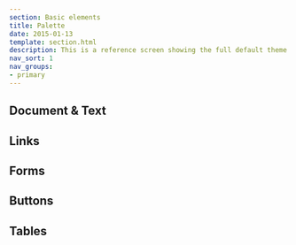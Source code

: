```yaml
---
section: Basic elements
title: Palette
date: 2015-01-13
template: section.html
description: This is a reference screen showing the full default theme elements available through the framework.
nav_sort: 1
nav_groups:
- primary
---
```

<link rel="stylesheet" href="/styles/palette.css" />

## Document & Text

<ul class="palette palette-document palette-text"></ul>

## Links

<ul class="palette palette-link"></ul>

## Forms

<ul class="palette palette-legend palette-label palette-input palette-output"></ul>

## Buttons

<ul class="palette palette-button"></ul>

## Tables

<ul class="palette palette-table"></ul>

<script type="text/html" id="swatch">
<li class="swatch {{classname}}">
<span class="example">
The quick brown fox jumps over the lazy dog.
</span>
<h4 class="name">{{description}}</h4>
<code class="hex">.{{classname}}()</code>
</li>
</script>

<script src="/scripts/color/color-0.4.1.js"></script>
<script>
setTimeout(function() {
  var swatches = {};

  var ss = document.styleSheets;
  var param = ss[0].cssRules ? 'cssRules' : 'rules';
  for ( var i = 0, ssLen = ss.length; i < ssLen; i++) {
    var rules = ss[ i ][ param ];

    if (!rules) continue;

    for ( var j = 0, rLen = rules.length; j < rLen; j++) {
      var rule = rules[ j ];

      if ( rule.selectorText && ~rule.selectorText.indexOf( '.theme-' ) ) {
        var item = rule.selectorText.replace('.example', '').trim();
        var parts = (/\.theme-([^-]*)(?:-([^\s]*).*)*/ig).exec( item );

        swatches[ parts[ 1 ] ] = swatches[ parts[ 1 ] ] || [];
        swatches[ parts[ 1 ] ].push( parts[ 2 ] || parts[ 1 ] );
      }
    }
  }

  var template = document.getElementById( 'swatch' ).innerHTML;
  var lists = document.getElementsByTagName('UL');
  for ( var k = 0, listLen = lists.length; k < listLen; k++ ) {
    var list = lists[ k ];
    if (list.className.indexOf('palette ') === 0) {
      var parts = list.className.replace(/(palette(?:-?))/ig, '').split(' ');
      for ( var l = 0, partsLen = parts.length; l < partsLen; l++ ) {
        var part = parts[ l ];
        if ( swatches[ part ] ) {
          swatches[ part ].forEach(function( swatch ) {
            var classname = 'theme-' +  ( swatch !== part ? part + '-' : '' ) + swatch;
            var description = swatch.replace(/-/mg, ' ') + ( swatch !== part ? ' ' + part : '' )

            list.innerHTML += template.replace(/\{\{classname\}\}/gmi, classname ).replace(/\{\{description\}\}/gmi, description );
          });
        }
      }
    }
  }

  highlightAccessibilityColorIssues( document.querySelectorAll( '.palette > .swatch > .example' ) );

  function highlightAccessibilityColorIssues( swatches ) {
    var i = swatches.length - 1;

    var docColor = getStyle( document.body, 'color', 'color' );
    var docBackground = getStyle( document.body, 'backgroundColor', 'background-color' );

    while ( i >= 0 ) {
      var el = swatches[ i-- ];

      var elColor = getStyle(el, 'color', 'color' ) || docColor;
      var elBackground = getStyle( el, 'backgroundColor', 'background-color' ) || docBackground;

      var color = new Color( elColor );
      var bgColor = new Color( elBackground.replace( 'rgba(0, 0, 0, 0)', docBackground ) );


      var contrast = bgColor.contrast( color );

      var level = ( el.parentNode.className.match(/(disabled|muted)+/i) ? 0 : 4.5 );
      var compliance = contrast > level ? 'PASS' : 'FAIL';

      el.parentNode.setAttribute( 'title', 'Contrast ratio is ' + contrast + ':' + level + '. ' + compliance );

      if ( compliance === 'FAIL' ) {
        var themeName = el.parentNode.className.replace( 'swatch', '' );
        el.parentNode.className += ' color-error';
        console.log( themeName, elColor, elBackground, contrast, level, compliance );
      }
    }
  }

  function getStyle(el, styleProp, styleName) {
    var x = el;

    if (x.currentStyle) {
      var y = x.currentStyle[styleProp];

    } else if (window.getComputedStyle) {
      var y = document.defaultView.getComputedStyle(x,null).getPropertyValue(styleName);
    }

    return y;
  }
}, 50);
</script>
